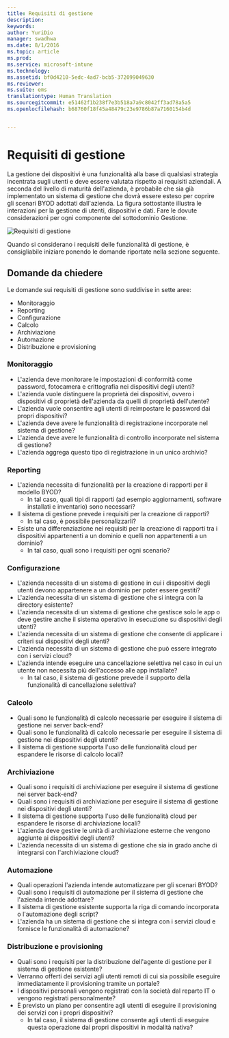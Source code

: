 ```yaml
---
title: Requisiti di gestione
description: 
keywords: 
author: YuriDio
manager: swadhwa
ms.date: 8/1/2016
ms.topic: article
ms.prod: 
ms.service: microsoft-intune
ms.technology: 
ms.assetid: bf0d4210-5edc-4ad7-bcb5-372099049630
ms.reviewer: 
ms.suite: ems
translationtype: Human Translation
ms.sourcegitcommit: e51462f1b238f7e3b518a7a9c8042ff3ad78a5a5
ms.openlocfilehash: b68760f18f45a48479c23e9786b87a7160154b4d


---
```


# Requisiti di gestione

La gestione dei dispositivi è una funzionalità alla base di qualsiasi strategia incentrata sugli utenti e deve essere valutata rispetto ai requisiti aziendali. A seconda del livello di maturità dell'azienda, è probabile che sia già implementato un sistema di gestione che dovrà essere esteso per coprire gli scenari BYOD adottati dall'azienda. La figura sottostante illustra le interazioni per la gestione di utenti, dispositivi e dati. Fare le dovute considerazioni per ogni componente del sottodominio Gestione.

![Requisiti di gestione](./media/BYOD_Figure4.png)

Quando si considerano i requisiti delle funzionalità di gestione, è consigliabile iniziare ponendo le domande riportate nella sezione seguente.

## Domande da chiedere

Le domande sui requisiti di gestione sono suddivise in sette aree:

- Monitoraggio
- Reporting
- Configurazione
- Calcolo
- Archiviazione
- Automazione
- Distribuzione e provisioning


### Monitoraggio

- L'azienda deve monitorare le impostazioni di conformità come password, fotocamera e crittografia nei dispositivi degli utenti?
- L'azienda vuole distinguere la proprietà dei dispositivi, ovvero i dispositivi di proprietà dell'azienda da quelli di proprietà dell'utente?
- L'azienda vuole consentire agli utenti di reimpostare le password dai propri dispositivi?
- L'azienda deve avere le funzionalità di registrazione incorporate nel sistema di gestione?
- L'azienda deve avere le funzionalità di controllo incorporate nel sistema di gestione?
- L'azienda aggrega questo tipo di registrazione in un unico archivio?

### Reporting

- L'azienda necessita di funzionalità per la creazione di rapporti per il modello BYOD?
    - In tal caso, quali tipi di rapporti (ad esempio aggiornamenti, software installati e inventario) sono necessari?
- Il sistema di gestione prevede i requisiti per la creazione di rapporti?
    - In tal caso, è possibile personalizzarli?
- Esiste una differenziazione nei requisiti per la creazione di rapporti tra i dispositivi appartenenti a un dominio e quelli non appartenenti a un dominio?
    - In tal caso, quali sono i requisiti per ogni scenario?

### Configurazione

- L'azienda necessita di un sistema di gestione in cui i dispositivi degli utenti devono appartenere a un dominio per poter essere gestiti?
- L'azienda necessita di un sistema di gestione che si integra con la directory esistente?
- L'azienda necessita di un sistema di gestione che gestisce solo le app o deve gestire anche il sistema operativo in esecuzione su dispositivi degli utenti?
- L'azienda necessita di un sistema di gestione che consente di applicare i criteri sui dispositivi degli utenti?
- L'azienda necessita di un sistema di gestione che può essere integrato con i servizi cloud?
- L'azienda intende eseguire una cancellazione selettiva nel caso in cui un utente non necessita più dell'accesso alle app installate?
    - In tal caso, il sistema di gestione prevede il supporto della funzionalità di cancellazione selettiva?

### Calcolo

- Quali sono le funzionalità di calcolo necessarie per eseguire il sistema di gestione nei server back-end?
- Quali sono le funzionalità di calcolo necessarie per eseguire il sistema di gestione nei dispositivi degli utenti?
- Il sistema di gestione supporta l'uso delle funzionalità cloud per espandere le risorse di calcolo locali?

### Archiviazione

- Quali sono i requisiti di archiviazione per eseguire il sistema di gestione nei server back-end?
- Quali sono i requisiti di archiviazione per eseguire il sistema di gestione nei dispositivi degli utenti?
- Il sistema di gestione supporta l'uso delle funzionalità cloud per espandere le risorse di archiviazione locali?
- L'azienda deve gestire le unità di archiviazione esterne che vengono aggiunte ai dispositivi degli utenti?
- L'azienda necessita di un sistema di gestione che sia in grado anche di integrarsi con l'archiviazione cloud?

### Automazione

- Quali operazioni l'azienda intende automatizzare per gli scenari BYOD?
- Quali sono i requisiti di automazione per il sistema di gestione che l'azienda intende adottare?
- Il sistema di gestione esistente supporta la riga di comando incorporata o l'automazione degli script?
- L'azienda ha un sistema di gestione che si integra con i servizi cloud e fornisce le funzionalità di automazione?

### Distribuzione e provisioning

- Quali sono i requisiti per la distribuzione dell'agente di gestione per il sistema di gestione esistente?
- Verranno offerti dei servizi agli utenti remoti di cui sia possibile eseguire immediatamente il provisioning tramite un portale?
- I dispositivi personali vengono registrati con la società dal reparto IT o vengono registrati personalmente?
- È previsto un piano per consentire agli utenti di eseguire il provisioning dei servizi con i propri dispositivi?
    - In tal caso, il sistema di gestione consente agli utenti di eseguire questa operazione dai propri dispositivi in modalità nativa?




<!--HONumber=Aug16_HO1-->



